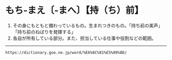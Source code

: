 # もち‐まえ〔‐まへ〕【持（ち）前】

1. その身にもともと備わっているもの。生まれつきのもの。「持ち前の美声」「持ち前のねばりを発揮する」
2. 各自が所有している部分。また、担当している仕事や役割などの範囲。

---
`https://dictionary.goo.ne.jp/word/%E6%8C%81%E5%89%8D/`